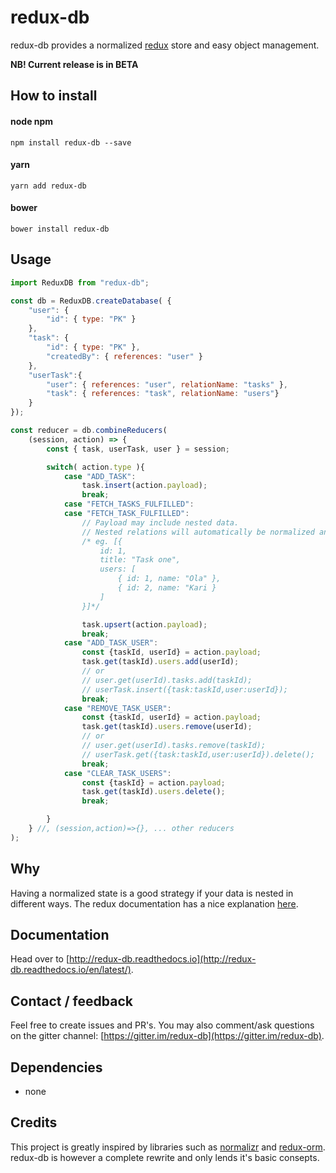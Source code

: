 # redux-db

redux-db provides a normalized [redux](http://redux.js.org) store and easy object management.

**NB! Current release is in BETA**

## How to install
#### node npm
```
npm install redux-db --save
```
#### yarn
```
yarn add redux-db
```
#### bower
```
bower install redux-db
```

## Usage
```js
import ReduxDB from "redux-db";

const db = ReduxDB.createDatabase( {
    "user": {
        "id": { type: "PK" }
    },
    "task": {
        "id": { type: "PK" },
        "createdBy": { references: "user" }
    },
    "userTask":{
        "user": { references: "user", relationName: "tasks" },
        "task": { references: "task", relationName: "users"}
    }
});

const reducer = db.combineReducers(
    (session, action) => {
        const { task, userTask, user } = session;

        switch( action.type ){
            case "ADD_TASK":
                task.insert(action.payload);
                break;        
            case "FETCH_TASKS_FULFILLED":
            case "FETCH_TASK_FULFILLED":
                // Payload may include nested data. 
                // Nested relations will automatically be normalized and upserted to the correct schema table.
                /* eg. [{
                    id: 1,
                    title: "Task one",
                    users: [
                        { id: 1, name: "Ola" },
                        { id: 2, name: "Kari }
                    ]
                }]*/

                task.upsert(action.payload);
                break;
            case "ADD_TASK_USER":
                const {taskId, userId} = action.payload;
                task.get(taskId).users.add(userId);
                // or
                // user.get(userId).tasks.add(taskId);
                // userTask.insert({task:taskId,user:userId});
                break;
            case "REMOVE_TASK_USER":
                const {taskId, userId} = action.payload;
                task.get(taskId).users.remove(userId);
                // or
                // user.get(userId).tasks.remove(taskId);
                // userTask.get({task:taskId,user:userId}).delete();
                break;
            case "CLEAR_TASK_USERS":
                const {taskId} = action.payload;
                task.get(taskId).users.delete();
                break;

        }
    } //, (session,action)=>{}, ... other reducers
);
```

## Why
Having a normalized state is a good strategy if your data is nested in different ways. The redux documentation has a nice explanation [here](http://redux.js.org/docs/recipes/reducers/NormalizingStateShape.html).

## Documentation
Head over to [http://redux-db.readthedocs.io](http://redux-db.readthedocs.io/en/latest/).

## Contact / feedback
Feel free to create issues and PR's. You may also comment/ask questions on the gitter channel: [https://gitter.im/redux-db](https://gitter.im/redux-db).

## Dependencies
* none

## Credits
This project is greatly inspired by libraries such as [normalizr](https://www.npmjs.com/package/normalizr) and [redux-orm](https://www.npmjs.com/package/redux-orm). redux-db is however a complete rewrite and only lends it's basic consepts.